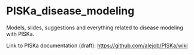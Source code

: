 # PISKa_disease_modeling
Models, slides, suggestions and everything related to disease modeling with PISKa.

Link to PISKa documentation (draft): https://github.com/alejob/PISKa/wiki

